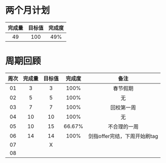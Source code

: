 # 两个月计划

| 完成量 | 目标值 | 完成度 |
| :----: | :----: | :----: |
|   49   |  100   |  49%   |

# 周期回顾

| 周次 | 完成量 | 目标值 | 完成度 |             备注             |
| :--: | :----: | :----: | :----: | :--------------------------: |
|  01  |   3    |   3    |  100%  |           春节假期           |
|  02  |   5    |   5    |  100%  |              无              |
|  03  |   7    |   7    |  100%  |          回校第一周          |
|  04  |   10   |   10   |  100%  |              无              |
|  05  |   10   |   15   | 66.67% |         不合理的一周         |
|  06  |   14   |   14   |  100%  | 剑指offer完结，下周开始刷tag |
|  07  |        |   X    |        |                              |
|  08  |        |        |        |                              |



